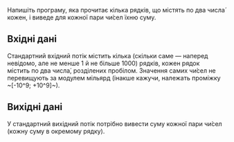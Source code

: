 Напишіть програму, яка прочитає кілька рядків, що містять&nbsp;по два числа́ кожен,&nbsp;і виведе для кожної пари чи́сел їхню суму.

## Вхідні дані

Стандартний вхідний потік містить кілька (скільки саме — наперед невідомо, але не менше 1&nbsp;й не більше 1000) рядків, кожен рядок містить&nbsp;по два числа́, розділених пробілом. Значення самих чи́сел не перевищують&nbsp;за модулем мільярд (інакше кажучи, належать проміжку ~[-10^9; +10^9]~).

## Вихідні дані

У стандартний вихідний потік потрібно вивести суму кожної пари чи́сел (кожну суму&nbsp;в окремому рядку).

